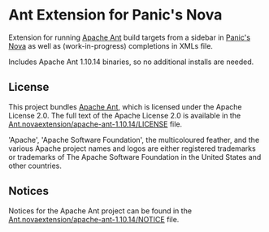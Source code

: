 # Ant Extension for Panic's Nova

Extension for running [Apache Ant](https://ant.apache.org/) build targets from a sidebar in [Panic's Nova](https://nova.app/) as well as (work-in-progress) completions in XMLs file.

Includes Apache Ant 1.10.14 binaries, so no additional installs are needed.

## License

This project bundles [Apache Ant](http://ant.apache.org/), which is licensed under the Apache License 2.0. The full text of the Apache License 2.0 is available in the [Ant.novaextension/apache-ant-1.10.14/LICENSE](Ant.novaextension/apache-ant-1.10.14/LICENSE) file.

'Apache', 'Apache Software Foundation', the multicoloured feather, and the various Apache project names and logos are either registered trademarks or trademarks of The Apache Software Foundation in the United States and other countries.

## Notices

Notices for the Apache Ant project can be found in the [Ant.novaextension/apache-ant-1.10.14/NOTICE](Ant.novaextension/apache-ant-1.10.14/NOTICE) file.